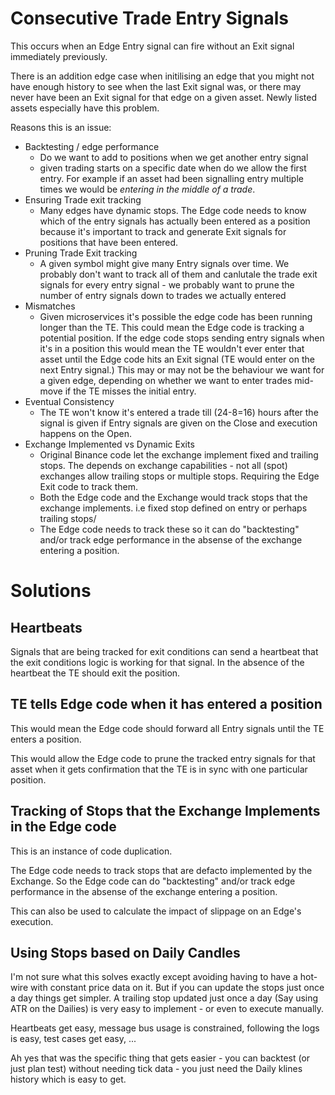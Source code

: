 # Consecutive Trade Entry Signals

This occurs when an Edge Entry signal can fire without an Exit signal immediately previously.

There is an addition edge case when initilising an edge that you might not have enough history to see when the last Exit signal was, or there may never have been an Exit signal for that edge on a given asset. Newly listed assets especially have this problem.

Reasons this is an issue:

- Backtesting / edge performance
  - Do we want to add to positions when we get another entry signal
  - given trading starts on a specific date when do we allow the first entry. For example if an asset had been signalling entry multiple times we would be *entering in the middle of a trade*.
- Ensuring Trade exit tracking
  - Many edges have dynamic stops. The Edge code needs to know which of the entry signals has actually been entered as a position because it's important to track and generate Exit signals for positions that have been entered.
- Pruning Trade Exit tracking
  - A given symbol might give many Entry signals over time. We probably don't want to track all of them and canlutale the trade exit signals for every entry signal - we probably want to prune the number of entry signals down to trades we actually entered
- Mismatches
  - Given microservices it's possible the edge code has been running longer than the TE. This could mean the Edge code is tracking a potential position. If the edge code stops sending entry signals when it's in a position this would mean the TE wouldn't ever enter that asset until the Edge code hits an Exit signal (TE would enter on the next Entry signal.) This may or may not be the behaviour we want for a given edge, depending on whether we want to enter trades mid-move if the TE misses the initial entry.
- Eventual Consistency
  - The TE won't know it's entered a trade till (24-8=16) hours after the signal is given if Entry signals are given on the Close and execution happens on the Open. 
- Exchange Implemented vs Dynamic Exits
  - Original Binance code let the exchange implement fixed and trailing stops. The depends on exchange capabilities - not all (spot) exchanges allow trailing stops or multiple stops. Requiring the Edge Exit code to track them. 
  - Both the Edge code and the Exchange would track stops that the exchange implements. i.e fixed stop defined on entry or perhaps trailing stops/
  - The Edge code needs to track these so it can do "backtesting" and/or track edge performance in the absense of the exchange entering a position.


# Solutions

## Heartbeats

Signals that are being tracked for exit conditions can send a heartbeat that the exit conditions logic is working for that signal. In the absence of the heartbeat the TE should exit the position.

## TE tells Edge code when it has entered a position

This would mean the Edge code should forward all Entry signals until the TE enters a position.

This would allow the Edge code to prune the tracked entry signals for that asset when it gets confirmation that the TE is in sync with one particular position.

## Tracking of Stops that the Exchange Implements in the Edge code

This is an instance of code duplication.

The Edge code needs to track stops that are defacto implemented by the Exchange. So the Edge code can do "backtesting" and/or track edge performance in the absense of the exchange entering a position.

This can also be used to calculate the impact of slippage on an Edge's execution.

## Using Stops based on Daily Candles

I'm not sure what this solves exactly except avoiding having to have a hot-wire with constant price data on it. But if you can update the stops just once a day things get simpler. A trailing stop updated just once a day (Say using ATR on the Dailies) is very easy to implement - or even to execute manually.

Heartbeats get easy, message bus usage is constrained, following the logs is easy, test cases get easy, ...

Ah yes that was the specific thing that gets easier - you can backtest (or just plan test) without needing tick data - you just need the Daily klines history which is easy to get. 
